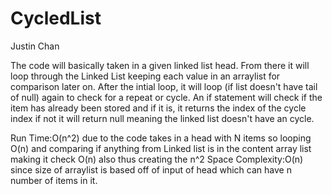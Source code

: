 # CycledList
Justin Chan 

The code will basically taken in a given linked list head. From there it will loop through the Linked List keeping each value in an arraylist for comparison later on. After the intial loop,  it will loop (if list doesn't have tail of null) again to check for a repeat or cycle. An if statement will check if the item has already been stored and if it is, it returns the index of the cycle index if not it will return null meaning the linked list doesn't have an cycle.

Run Time:O(n^2) due to the code takes in a head with N items so looping O(n) and comparing if anything from Linked list is in the content array list making it check O(n) also thus creating the n^2
Space Complexity:O(n) since size of arraylist is based off of input of head which can have n number of items in it.
